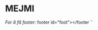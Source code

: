 # MEJMI

*For å få footer:*
	footer id="foot"></footer
	<script src="./Javascript/footer.js"></script>´´
